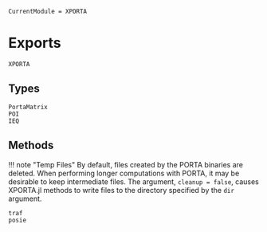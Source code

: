 ```@meta
CurrentModule = XPORTA
```
# Exports

```@docs
XPORTA
```

## Types

```@docs
PortaMatrix
POI
IEQ
```

## Methods

!!! note "Temp Files"
    By default, files created by the PORTA binaries are deleted. When performing
    longer computations with PORTA, it may be desirable to keep intermediate files.
    The argument, `cleanup = false`, causes XPORTA.jl methods to write files to
    the directory specified by the `dir` argument.

```@docs
traf
posie
```
